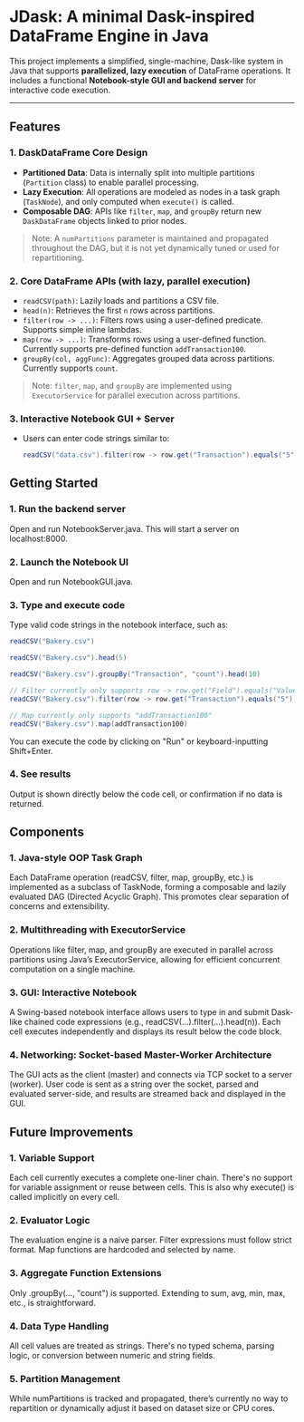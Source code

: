 # JDask: A minimal Dask-inspired DataFrame Engine in Java

This project implements a simplified, single-machine, Dask-like system in Java that supports **parallelized, lazy execution** of DataFrame operations. It includes a functional **Notebook-style GUI and backend server** for interactive code execution.

---

## Features

### 1. DaskDataFrame Core Design
- **Partitioned Data**: Data is internally split into multiple partitions (`Partition` class) to enable parallel processing.
- **Lazy Execution**: All operations are modeled as nodes in a task graph (`TaskNode`), and only computed when `execute()` is called.
- **Composable DAG**: APIs like `filter`, `map`, and `groupBy` return new `DaskDataFrame` objects linked to prior nodes.

> Note: A `numPartitions` parameter is maintained and propagated throughout the DAG, but it is not yet dynamically tuned or used for repartitioning.

### 2. Core DataFrame APIs (with lazy, parallel execution)
- `readCSV(path)`: Lazily loads and partitions a CSV file.
- `head(n)`: Retrieves the first `n` rows across partitions.
- `filter(row -> ...)`: Filters rows using a user-defined predicate. Supports simple inline lambdas.
- `map(row -> ...)`: Transforms rows using a user-defined function. Currently supports pre-defined function `addTransaction100`.
- `groupBy(col, aggFunc)`: Aggregates grouped data across partitions. Currently supports `count`.

> Note: `filter`, `map`, and `groupBy` are implemented using `ExecutorService` for parallel execution across partitions.

### 3. Interactive Notebook GUI + Server
- Users can enter code strings similar to:
  ```java
  readCSV("data.csv").filter(row -> row.get("Transaction").equals("5")).head(3)
  ```

## Getting Started

### 1. Run the backend server
Open and run NotebookServer.java. This will start a server on localhost:8000.

### 2. Launch the Notebook UI
Open and run NotebookGUI.java.

### 3. Type and execute code
Type valid code strings in the notebook interface, such as:

```java
readCSV("Bakery.csv")
```

```java
readCSV("Bakery.csv").head(5)
```

```java
readCSV("Bakery.csv").groupBy("Transaction", "count").head(10)
```

```java
// Filter currently only supports row -> row.get("Field").equals("Value") 
readCSV("Bakery.csv").filter(row -> row.get("Transaction").equals("5"))
```

```java
// Map currently only supports "addTransaction100"
readCSV("Bakery.csv").map(addTransaction100)
```

You can execute the code by clicking on "Run" or keyboard-inputting Shift+Enter.

### 4. See results
Output is shown directly below the code cell, or confirmation if no data is returned.

## Components

### 1. Java-style OOP Task Graph
Each DataFrame operation (readCSV, filter, map, groupBy, etc.) is implemented as a subclass of TaskNode, forming a composable and lazily evaluated DAG (Directed Acyclic Graph). This promotes clear separation of concerns and extensibility.

### 2. Multithreading with ExecutorService
Operations like filter, map, and groupBy are executed in parallel across partitions using Java’s ExecutorService, allowing for efficient concurrent computation on a single machine.

### 3. GUI: Interactive Notebook
A Swing-based notebook interface allows users to type in and submit Dask-like chained code expressions (e.g., readCSV(...).filter(...).head(n)). Each cell executes independently and displays its result below the code block.

### 4. Networking: Socket-based Master-Worker Architecture
The GUI acts as the client (master) and connects via TCP socket to a server (worker). User code is sent as a string over the socket, parsed and evaluated server-side, and results are streamed back and displayed in the GUI.

## Future Improvements

### 1. Variable Support
Each cell currently executes a complete one-liner chain. There's no support for variable assignment or reuse between cells. This is also why execute() is called implicitly on every cell.

### 2. Evaluator Logic
The evaluation engine is a naive parser. Filter expressions must follow strict format. Map functions are hardcoded and selected by name.

### 3. Aggregate Function Extensions
Only .groupBy(..., "count") is supported. Extending to sum, avg, min, max, etc., is straightforward.

### 4. Data Type Handling
All cell values are treated as strings. There's no typed schema, parsing logic, or conversion between numeric and string fields.

### 5. Partition Management
While numPartitions is tracked and propagated, there’s currently no way to repartition or dynamically adjust it based on dataset size or CPU cores.
